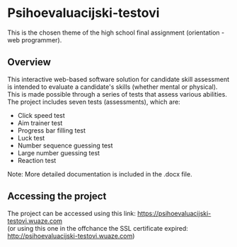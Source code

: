# Psihoevaluacijski-testovi

This is the chosen theme of the high school final assignment (orientation - web programmer).

## Overview
This interactive web-based software solution for candidate skill assessment is intended to evaluate a candidate's skills (whether mental or physical).
This is made possible through a series of tests that assess various abilities.
The project includes seven tests (assessments), which are:
- Click speed test
- Aim trainer test
- Progress bar filling test
- Luck test
- Number sequence guessing test
- Large number guessing test
- Reaction test

Note: More detailed documentation is included in the .docx file.

## Accessing the project

The project can be accessed using this link: https://psihoevaluacijski-testovi.wuaze.com</br>
(or using this one in the offchance the SSL certificate expired: http://psihoevaluacijski-testovi.wuaze.com)
